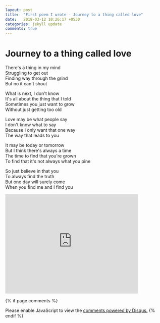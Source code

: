 ```yaml
---
layout: post
title:  "First poem I wrote - Journey to a thing called love"
date:   2018-03-12 10:26:17 +0530
categories: jekyll update
comments: true
---
```

# Journey to a thing called love <br/> 

There's a thing in my mind <br/>
Struggling to get out <br/>
Finding way through the grind <br/>
But no it can't shout <br/>

What is next, I don't know <br/>
It's all about the thing that I told <br/>
Sometimes you just want to grow <br/>
Without just getting too old <br/>

Love may be what people say <br/>
I don't know what to say <br/>
Because I only want that one way <br/>
The way that leads to you <br/>

It may be today or tomorrow <br/>
But I think there's always a time <br/>
The time to find that you're grown <br/>
To find that it's not always what you pine <br/>

So just believe in that you <br/>
To always find the truth <br/>
But one day will surely come <br/>
When you find me and I find you <br/>

<iframe width="420" height="315" src="https://www.youtube.com/watch?v=c4RDpGHxuvs" frameborder="0" allowfullscreen></iframe>

{% if page.comments %}
<div id="disqus_thread"></div>
<script>

/**
*  RECOMMENDED CONFIGURATION VARIABLES: EDIT AND UNCOMMENT THE SECTION BELOW TO INSERT DYNAMIC VALUES FROM YOUR PLATFORM OR CMS.
*  LEARN WHY DEFINING THESE VARIABLES IS IMPORTANT: https://disqus.com/admin/universalcode/#configuration-variables*/
/*
var disqus_config = function () {
this.page.url = PAGE_URL;  // Replace PAGE_URL with your page's canonical URL variable
this.page.identifier = PAGE_IDENTIFIER; // Replace PAGE_IDENTIFIER with your page's unique identifier variable
};
*/
(function() { // DON'T EDIT BELOW THIS LINE
var d = document, s = d.createElement('script');
s.src = 'https://https-zydijan-github-io.disqus.com/embed.js';
s.setAttribute('data-timestamp', +new Date());
(d.head || d.body).appendChild(s);
})();
</script>
<noscript>Please enable JavaScript to view the <a href="https://disqus.com/?ref_noscript">comments powered by Disqus.</a></noscript>                           
{% endif %}
 

[jekyll-docs]: https://jekyllrb.com/docs/home
[jekyll-gh]:   https://github.com/jekyll/jekyll
[jekyll-talk]: https://talk.jekyllrb.com/
